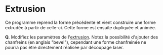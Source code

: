 # Extrusion

Ce programme reprend la forme précédente et vient construire une forme extrudée à partir de celle-ci.
Cette forme est ensuite dupliquée et animée.

__Q.__ Modifiez les paramètres de l'[extrusion](https://threejs.org/docs/#api/geometries/ExtrudeBufferGeometry). Notez la possibilité d'ajouter des chanfreins (en anglais "bevel"), cependant une forme chanfreinée ne pourra pas être directement réalisée par découpage laser.